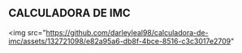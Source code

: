 ## CALCULADORA DE IMC

<img src="https://github.com/darleyleal98/calculadora-de-imc/assets/132721098/e82a95a6-db8f-4bce-8516-c3c3017e2709" </img>
